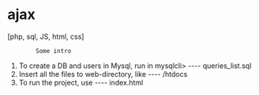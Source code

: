 # ajax
[php, sql, JS, html, css]
            
            Some intro           
1. To create a DB and users in Mysql, run in mysqlcli>     ---- queries_list.sql
2. Insert all the files to web-directory, like             ---- /htdocs
3. To run the project, use                                 ---- index.html
